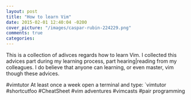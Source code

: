 ```yaml
---
layout: post
title: "How to learn Vim"
date: 2015-02-01 12:40:04 -0200
cover_picture: "/images/caspar-rubin-224229.png"
comments: true
categories: 
---
```


This is a collection of adivces regards how to learn Vim. I collected this advices part during my learning process, part hearing|reading from my colleagues. I do believe that anyone can learning, or even master, vim though these advices.
<!-- MORE -->
#vimtutor
At least once a week open a terminal and type: `vimtutor
#shortcutfoo
#CheatSheet
#vim adventures
#vimcasts
#pair programming
